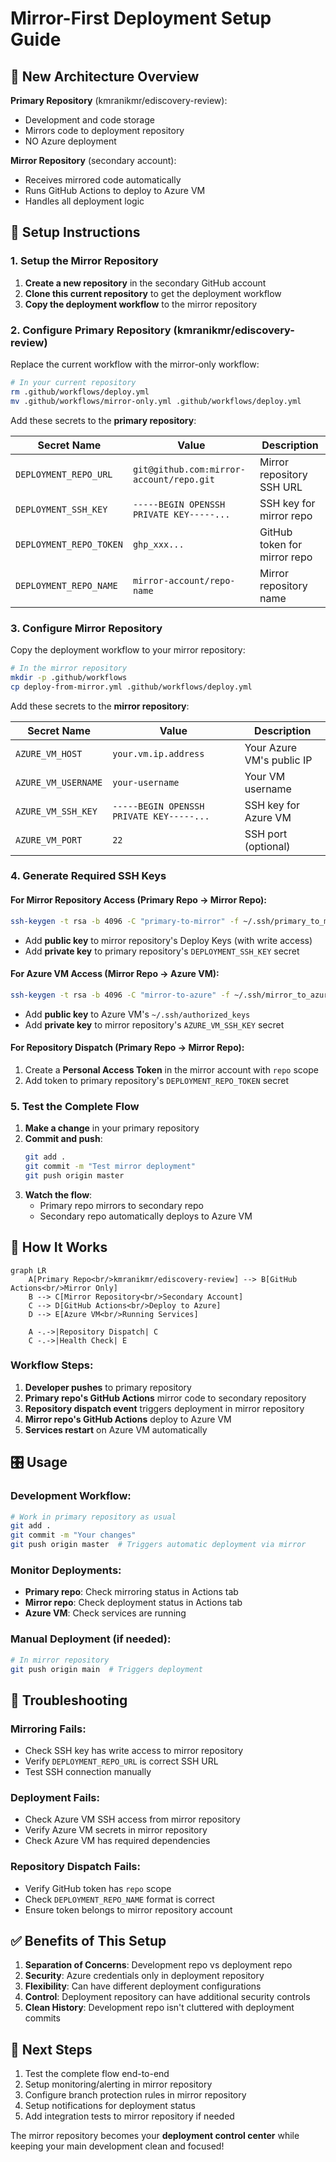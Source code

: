 # Mirror-First Deployment Setup Guide

## 🎯 New Architecture Overview

**Primary Repository** (kmranikmr/ediscovery-review):
- Development and code storage
- Mirrors code to deployment repository
- NO Azure deployment

**Mirror Repository** (secondary account):
- Receives mirrored code automatically
- Runs GitHub Actions to deploy to Azure VM
- Handles all deployment logic

## 🚀 Setup Instructions

### 1. Setup the Mirror Repository

1. **Create a new repository** in the secondary GitHub account
2. **Clone this current repository** to get the deployment workflow
3. **Copy the deployment workflow** to the mirror repository

### 2. Configure Primary Repository (kmranikmr/ediscovery-review)

Replace the current workflow with the mirror-only workflow:

```bash
# In your current repository
rm .github/workflows/deploy.yml
mv .github/workflows/mirror-only.yml .github/workflows/deploy.yml
```

Add these secrets to the **primary repository**:

| Secret Name | Value | Description |
|-------------|--------|-------------|
| `DEPLOYMENT_REPO_URL` | `git@github.com:mirror-account/repo.git` | Mirror repository SSH URL |
| `DEPLOYMENT_SSH_KEY` | `-----BEGIN OPENSSH PRIVATE KEY-----...` | SSH key for mirror repo |
| `DEPLOYMENT_REPO_TOKEN` | `ghp_xxx...` | GitHub token for mirror repo |
| `DEPLOYMENT_REPO_NAME` | `mirror-account/repo-name` | Mirror repository name |

### 3. Configure Mirror Repository

Copy the deployment workflow to your mirror repository:

```bash
# In the mirror repository
mkdir -p .github/workflows
cp deploy-from-mirror.yml .github/workflows/deploy.yml
```

Add these secrets to the **mirror repository**:

| Secret Name | Value | Description |
|-------------|--------|-------------|
| `AZURE_VM_HOST` | `your.vm.ip.address` | Your Azure VM's public IP |
| `AZURE_VM_USERNAME` | `your-username` | Your VM username |
| `AZURE_VM_SSH_KEY` | `-----BEGIN OPENSSH PRIVATE KEY-----...` | SSH key for Azure VM |
| `AZURE_VM_PORT` | `22` | SSH port (optional) |

### 4. Generate Required SSH Keys

#### For Mirror Repository Access (Primary Repo → Mirror Repo):
```bash
ssh-keygen -t rsa -b 4096 -C "primary-to-mirror" -f ~/.ssh/primary_to_mirror
```
- Add **public key** to mirror repository's Deploy Keys (with write access)
- Add **private key** to primary repository's `DEPLOYMENT_SSH_KEY` secret

#### For Azure VM Access (Mirror Repo → Azure VM):
```bash
ssh-keygen -t rsa -b 4096 -C "mirror-to-azure" -f ~/.ssh/mirror_to_azure
```
- Add **public key** to Azure VM's `~/.ssh/authorized_keys`
- Add **private key** to mirror repository's `AZURE_VM_SSH_KEY` secret

#### For Repository Dispatch (Primary Repo → Mirror Repo):
1. Create a **Personal Access Token** in the mirror account with `repo` scope
2. Add token to primary repository's `DEPLOYMENT_REPO_TOKEN` secret

### 5. Test the Complete Flow

1. **Make a change** in your primary repository
2. **Commit and push**:
   ```bash
   git add .
   git commit -m "Test mirror deployment"
   git push origin master
   ```
3. **Watch the flow**:
   - Primary repo mirrors to secondary repo
   - Secondary repo automatically deploys to Azure VM

## 🔄 How It Works

```mermaid
graph LR
    A[Primary Repo<br/>kmranikmr/ediscovery-review] --> B[GitHub Actions<br/>Mirror Only]
    B --> C[Mirror Repository<br/>Secondary Account]
    C --> D[GitHub Actions<br/>Deploy to Azure]
    D --> E[Azure VM<br/>Running Services]
    
    A -.->|Repository Dispatch| C
    C -.->|Health Check| E
```

### Workflow Steps:

1. **Developer pushes** to primary repository
2. **Primary repo's GitHub Actions** mirror code to secondary repository
3. **Repository dispatch event** triggers deployment in mirror repository
4. **Mirror repo's GitHub Actions** deploy to Azure VM
5. **Services restart** on Azure VM automatically

## 🎛️ Usage

### Development Workflow:
```bash
# Work in primary repository as usual
git add .
git commit -m "Your changes"
git push origin master  # Triggers automatic deployment via mirror
```

### Monitor Deployments:
- **Primary repo**: Check mirroring status in Actions tab
- **Mirror repo**: Check deployment status in Actions tab
- **Azure VM**: Check services are running

### Manual Deployment (if needed):
```bash
# In mirror repository
git push origin main  # Triggers deployment
```

## 🐛 Troubleshooting

### Mirroring Fails:
- Check SSH key has write access to mirror repository
- Verify `DEPLOYMENT_REPO_URL` is correct SSH URL
- Test SSH connection manually

### Deployment Fails:
- Check Azure VM SSH access from mirror repository
- Verify Azure VM secrets in mirror repository
- Check Azure VM has required dependencies

### Repository Dispatch Fails:
- Verify GitHub token has `repo` scope
- Check `DEPLOYMENT_REPO_NAME` format is correct
- Ensure token belongs to mirror repository account

## ✅ Benefits of This Setup

1. **Separation of Concerns**: Development repo vs deployment repo
2. **Security**: Azure credentials only in deployment repository
3. **Flexibility**: Can have different deployment configurations
4. **Control**: Deployment repository can have additional security controls
5. **Clean History**: Development repo isn't cluttered with deployment commits

## 🔧 Next Steps

1. Test the complete flow end-to-end
2. Setup monitoring/alerting in mirror repository
3. Configure branch protection rules in mirror repository
4. Setup notifications for deployment status
5. Add integration tests to mirror repository if needed

The mirror repository becomes your **deployment control center** while keeping your main development clean and focused!
